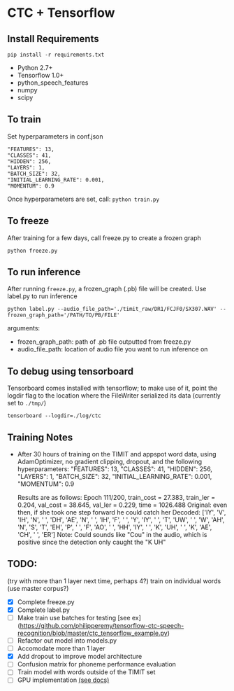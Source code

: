 # CTC + Tensorflow

## Install Requirements

`pip install -r requirements.txt`

- Python 2.7+
- Tensorflow 1.0+
- python_speech_features
- numpy
- scipy

## To train
Set hyperparameters in conf.json
```
"FEATURES": 13,
"CLASSES": 41,
"HIDDEN": 256,
"LAYERS": 1,
"BATCH_SIZE": 32,
"INITIAL_LEARNING_RATE": 0.001,
"MOMENTUM": 0.9
```
Once hyperparameters are set, call:
`python train.py`

## To freeze
After training for a few days, call freeze.py to create a frozen graph
```
python freeze.py
```

## To run inference
After running `freeze.py`, a frozen_graph (.pb) file will be created.
Use label.py to run inference
```
python label.py --audio_file_path='./timit_raw/DR1/FCJF0/SX307.WAV' --frozen_graph_path='/PATH/TO/PB/FILE'
```

arguments:
- frozen_graph_path: path of .pb file outputted from freeze.py
- audio_file_path: location of audio file you want to run inference on


## To debug using tensorboard
Tensorboard comes installed with tensorflow; to make use of it, point the logdir flag to the location where the FileWriter serialized its data (currently set to `./tmp/`)
```
tensorboard --logdir=./log/ctc
```

## Training Notes
- After 30 hours of training on the TIMIT and appspot word data, using AdamOptimizer, no gradient clipping,  dropout, and the following hyperparameters:
    "FEATURES": 13,
    "CLASSES": 41,
    "HIDDEN": 256,
    "LAYERS": 1,
    "BATCH_SIZE": 32,
    "INITIAL_LEARNING_RATE": 0.001,
    "MOMENTUM": 0.9

  Results are as follows:
  Epoch 111/200, train_cost = 27.383, train_ler = 0.204, val_cost = 38.645, val_ler = 0.229, time = 1026.488
  Original:
  even then, if she took one step forward he could catch her
  Decoded:
  ['IY', 'V', 'IH', 'N', ' ', 'DH', 'AE', 'N', ' ', 'IH', 'F', ' ', 'Y', 'IY', ' ', 'T', 'UW', ' ', 'W', 'AH', 'N', 'S', 'T', 'EH', 'P', ' ', 'F', 'AO', ' ', 'HH', 'IY', ' ', 'K', 'UH', ' ', 'K', 'AE', 'CH', ' ', 'ER']
  Note: Could sounds like "Cou" in the audio, which is positive since the detection only caught the "K UH"



## TODO:
(try with more than 1 layer next time, perhaps 4?)
train on individual words (use master corpus?)
- [X] Complete freeze.py
- [X] Complete  label.py
- [ ] Make train use batches for testing [see ex] (https://github.com/philipperemy/tensorflow-ctc-speech-recognition/blob/master/ctc_tensorflow_example.py)
- [ ] Refactor out model into models.py
- [ ] Accomodate more than 1 layer
- [X] Add dropout to improve model architecture
- [ ] Confusion matrix for phoneme performance evaluation
- [ ] Train model with words outside of the TIMIT set
- [ ] GPU implementation [(see docs)](https://www.tensorflow.org/programmers_guide/using_gpu)
